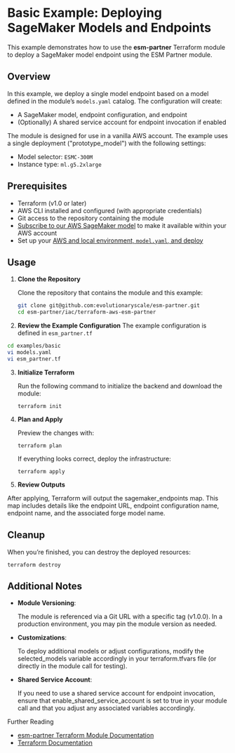 # Basic Example: Deploying SageMaker Models and Endpoints

This example demonstrates how to use the **esm-partner** Terraform module to deploy a SageMaker model endpoint using the ESM Partner module.

## Overview

In this example, we deploy a single model endpoint based on a model defined in the module’s `models.yaml` catalog. The configuration will create:
- A SageMaker model, endpoint configuration, and endpoint
- (Optionally) A shared service account for endpoint invocation if enabled

The module is designed for use in a vanilla AWS account. The example uses a single deployment ("prototype_model") with the following settings:
- Model selector: `ESMC-300M`
- Instance type: `ml.g5.2xlarge`

## Prerequisites

- Terraform (v1.0 or later)
- AWS CLI installed and configured (with appropriate credentials)
- Git access to the repository containing the module
- [Subscribe to our AWS SageMaker model](../../GETTING_STARTED.md#sagemaker-model-subscription) to make it available within your AWS account
- Set up your [AWS and local environment, `model.yaml`, and deploy](../../GETTING_STARTED.md#setup-and-initial-deploy)

## Usage

1. **Clone the Repository**

   Clone the repository that contains the module and this example:
   ```bash
   git clone git@github.com:evolutionaryscale/esm-partner.git
   cd esm-partner/iac/terraform-aws-esm-partner
   ```

2.	**Review the Example Configuration**
The example configuration is defined in `esm_partner.tf`

   ```bash
   cd examples/basic
   vi models.yaml
   vi esm_partner.tf
   ```

3. **Initialize Terraform**

   Run the following command to initialize the backend and download the module:

   ```shell
   terraform init
   ```

4. **Plan and Apply**

   Preview the changes with:

   ```shell
   terraform plan
   ```

   If everything looks correct, deploy the infrastructure:

   ```shell
   terraform apply
   ```

5.	**Review Outputs**

   After applying, Terraform will output the sagemaker_endpoints map. This map includes details like the endpoint URL, endpoint configuration name, endpoint name, and the associated forge model name.

## Cleanup

When you’re finished, you can destroy the deployed resources:

   ```shell
   terraform destroy
   ```
## Additional Notes

- **Module Versioning**:

   The module is referenced via a Git URL with a specific tag (v1.0.0). In a production environment, you may pin the module version as needed.

- **Customizations**:

   To deploy additional models or adjust configurations, modify the selected_models variable accordingly in your terraform.tfvars file (or directly in the module call for testing).

- **Shared Service Account**:

   If you need to use a shared service account for endpoint invocation, ensure that enable_shared_service_account is set to true in your module call and that you adjust any associated variables accordingly.

Further Reading
- [esm-partner Terraform Module Documentation](../../README.md)
- [Terraform Documentation](https://www.terraform.io/docs)